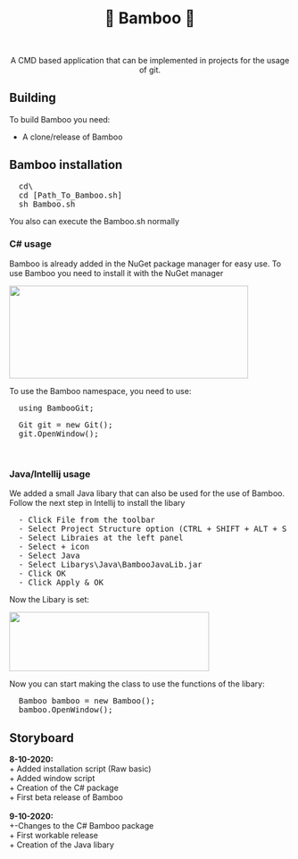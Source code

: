 <h1 align="center"> 🎋 Bamboo 🎋 </h1>
<br>
<p align="center">A CMD based application that can be implemented in projects for the usage of git. </p>

## Building
To build Bamboo you need:
- A clone/release of Bamboo

<h2> Bamboo installation</h2>
<pre>
  cd\
  cd [Path_To_Bamboo.sh]
  sh Bamboo.sh</pre>
  
  You also can execute the Bamboo.sh normally
  <h3> C# usage</h3>
  <p> Bamboo is already added in the NuGet package manager for easy use. To use Bamboo you need to install it with the NuGet manager</p>
  <img src="https://i.gyazo.com/6838d5cd14afc6acdd3f20d4731b3a67.png" width="428" height="166"> 
  <p> To use the Bamboo namespace, you need to use:</p>
  <pre>
  using BambooGit;</pre>
  <pre>
  Git git = new Git();
  git.OpenWindow();</pre>
  <br>
  <h3> Java/Intellij usage</h3>
  <p> We added a small Java libary that can also be used for the use of Bamboo. Follow the next step in Intellij to install the libary</p>
  <pre>
  - Click File from the toolbar
  - Select Project Structure option (CTRL + SHIFT + ALT + S on Windows/Linux, ⌘ + ; on Mac OS X)
  - Select Libraies at the left panel
  - Select + icon
  - Select Java
  - Select Libarys\Java\BambooJavaLib.jar
  - Click OK
  - Click Apply & OK</pre>
  
  <p> Now the Libary is set: </p>
  <img src="https://i.gyazo.com/03a70ba0127f3bb5a9a3f76b6c60d7f6.png" width="358" height="106">
  <p> Now you can start making the class to use the functions of the libary:</p>
  <pre>
  Bamboo bamboo = new Bamboo();
  bamboo.OpenWindow();</pre>

  
<h2> Storyboard</h2>
<p>
  <b>8-10-2020:</b><br>
  + Added installation script (Raw basic)<br>
  + Added window script<br>
  + Creation of the C# package<br>
  + First beta release of Bamboo
  <br><br>
  <b>9-10-2020:</b><br>
  +-Changes to the C# Bamboo package<br>
  + First workable release<br>
  + Creation of the Java libary
</p>

